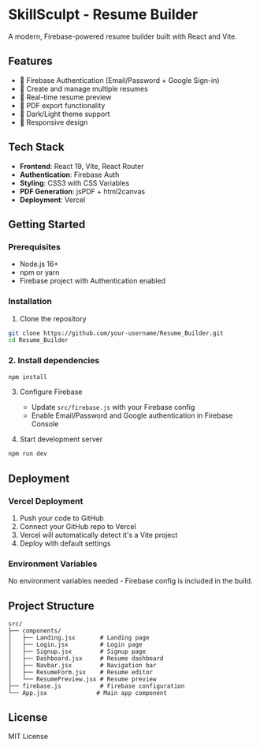 # SkillSculpt - Resume Builder

A modern, Firebase-powered resume builder built with React and Vite.

## Features

- 🔐 Firebase Authentication (Email/Password + Google Sign-in)
- 📝 Create and manage multiple resumes
- 🎨 Real-time resume preview
- 📄 PDF export functionality
- 🌙 Dark/Light theme support
- 📱 Responsive design

## Tech Stack

- **Frontend**: React 19, Vite, React Router
- **Authentication**: Firebase Auth
- **Styling**: CSS3 with CSS Variables
- **PDF Generation**: jsPDF + html2canvas
- **Deployment**: Vercel

## Getting Started

### Prerequisites

- Node.js 16+ 
- npm or yarn
- Firebase project with Authentication enabled

### Installation

1. Clone the repository
```bash
git clone https://github.com/your-username/Resume_Builder.git
cd Resume_Builder
```

### 2. Install dependencies
```bash
npm install
```

3. Configure Firebase
   - Update `src/firebase.js` with your Firebase config
   - Enable Email/Password and Google authentication in Firebase Console

4. Start development server
```bash
npm run dev
```

## Deployment

### Vercel Deployment

1. Push your code to GitHub
2. Connect your GitHub repo to Vercel
3. Vercel will automatically detect it's a Vite project
4. Deploy with default settings

### Environment Variables

No environment variables needed - Firebase config is included in the build.

## Project Structure

```
src/
├── components/
│   ├── Landing.jsx       # Landing page
│   ├── Login.jsx         # Login page
│   ├── Signup.jsx        # Signup page
│   ├── Dashboard.jsx     # Resume dashboard
│   ├── Navbar.jsx        # Navigation bar
│   ├── ResumeForm.jsx    # Resume editor
│   └── ResumePreview.jsx # Resume preview
├── firebase.js           # Firebase configuration
└── App.jsx              # Main app component
```

## License

MIT License